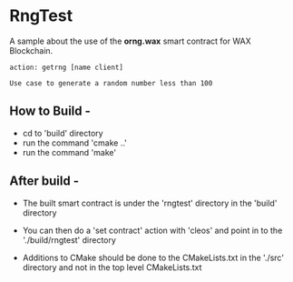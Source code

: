 # RngTest 

A sample about the use of the **orng.wax** smart contract for WAX Blockchain.

```
action: getrng [name client]

Use case to generate a random number less than 100 
```

## How to Build -
   - cd to 'build' directory
   - run the command 'cmake ..'
   - run the command 'make'

## After build -
   - The built smart contract is under the 'rngtest' directory in the 'build' directory
   - You can then do a 'set contract' action with 'cleos' and point in to the './build/rngtest' directory

 - Additions to CMake should be done to the CMakeLists.txt in the './src' directory and not in the top level CMakeLists.txt